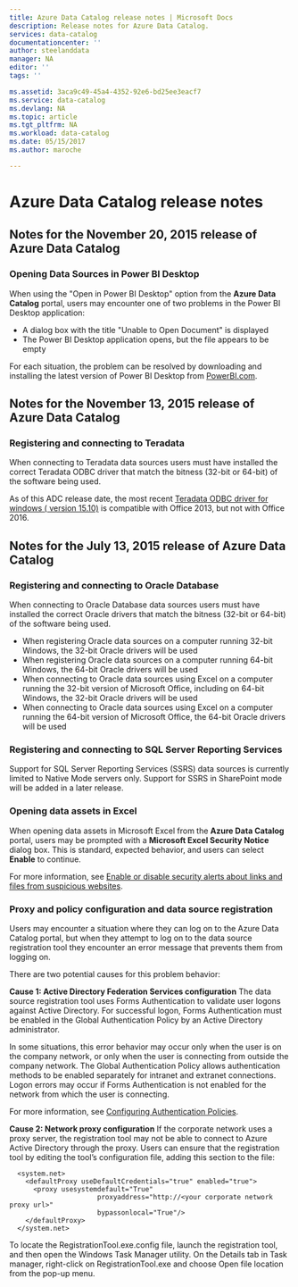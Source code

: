 ```yaml
---
title: Azure Data Catalog release notes | Microsoft Docs
description: Release notes for Azure Data Catalog.
services: data-catalog
documentationcenter: ''
author: steelanddata
manager: NA
editor: ''
tags: ''

ms.assetid: 3aca9c49-45a4-4352-92e6-bd25ee3eacf7
ms.service: data-catalog
ms.devlang: NA
ms.topic: article
ms.tgt_pltfrm: NA
ms.workload: data-catalog
ms.date: 05/15/2017
ms.author: maroche

---
```

# Azure Data Catalog release notes
## Notes for the November 20, 2015 release of Azure Data Catalog
### Opening Data Sources in Power BI Desktop
When using the "Open in Power BI Desktop" option from the **Azure Data Catalog** portal, users may encounter one of two problems in the Power BI Desktop application:

* A dialog box with the title "Unable to Open Document" is displayed
* The Power BI Desktop application opens, but the file appears to be empty

For each situation, the problem can be resolved by downloading and installing the latest version of Power BI Desktop from [PowerBI.com](https://powerbi.com).

## Notes for the November 13, 2015 release of Azure Data Catalog
### Registering and connecting to Teradata
When connecting to Teradata data sources users must have installed the correct Teradata ODBC driver that match the bitness (32-bit or 64-bit) of the software being used.

As of this ADC release date, the most recent [Teradata ODBC driver for windows ( version 15.10)](http://downloads.teradata.com/download/connectivity/odbc-driver/windows) is compatible with Office 2013, but not with Office 2016.

## Notes for the July 13, 2015 release of Azure Data Catalog
### Registering and connecting to Oracle Database
When connecting to Oracle Database data sources users must have installed the correct Oracle drivers that match the bitness (32-bit or 64-bit) of the software being used.

* When registering Oracle data sources on a computer running 32-bit Windows, the 32-bit Oracle drivers will be used
* When registering Oracle data sources on a computer running 64-bit Windows, the 64-bit Oracle drivers will be used
* When connecting to Oracle data sources using Excel on a computer running the 32-bit version of Microsoft Office, including on 64-bit Windows, the 32-bit Oracle drivers will be used
* When connecting to Oracle data sources using Excel on a computer running the 64-bit version of Microsoft Office, the 64-bit Oracle drivers will be used

### Registering and connecting to SQL Server Reporting Services
Support for SQL Server Reporting Services (SSRS) data sources is currently limited to Native Mode servers only. Support for SSRS in SharePoint mode will be added in a later release.

### Opening data assets in Excel
When opening data assets in Microsoft Excel from the **Azure Data Catalog** portal, users may be prompted with a **Microsoft Excel Security Notice** dialog box. This is standard, expected behavior, and users can select **Enable** to continue.

For more information, see [Enable or disable security alerts about links and files from suspicious websites](https://support.office.com/article/Enable-or-disable-security-alerts-about-links-and-files-from-suspicious-websites-A1AC6AE9-5C4A-4EB3-B3F8-143336039BBE).

### Proxy and policy configuration and data source registration
Users may encounter a situation where they can log on to the Azure Data Catalog portal, but when they attempt to log on to the data source registration tool they encounter an error message that prevents them from logging on.

There are two potential causes for this problem behavior:

**Cause 1: Active Directory Federation Services configuration**
The data source registration tool uses Forms Authentication to validate user logons against Active Directory. For successful logon, Forms Authentication must be enabled in the Global Authentication Policy by an Active Directory administrator.

In some situations, this error behavior may occur only when the user is on the company network, or only when the user is connecting from outside the company network. The Global Authentication Policy allows authentication methods to be enabled separately for intranet and extranet connections. Logon errors may occur if Forms Authentication is not enabled for the network from which the user is connecting.

For more information, see [Configuring Authentication Policies](https://technet.microsoft.com/library/dn486781.aspx).

**Cause 2: Network proxy configuration**
If the corporate network uses a proxy server, the registration tool may not be able to connect to Azure Active Directory through the proxy. Users can ensure that the registration tool by editing the tool’s configuration file, adding this section to the file:

      <system.net>
        <defaultProxy useDefaultCredentials="true" enabled="true">
          <proxy usesystemdefault="True"
                          proxyaddress="http://<your corporate network proxy url>"
                          bypassonlocal="True"/>
        </defaultProxy>
      </system.net>


To locate the RegistrationTool.exe.config file, launch the registration tool, and then open the Windows Task Manager utility. On the Details tab in Task manager, right-click on RegistrationTool.exe and choose Open file location from the pop-up menu.
